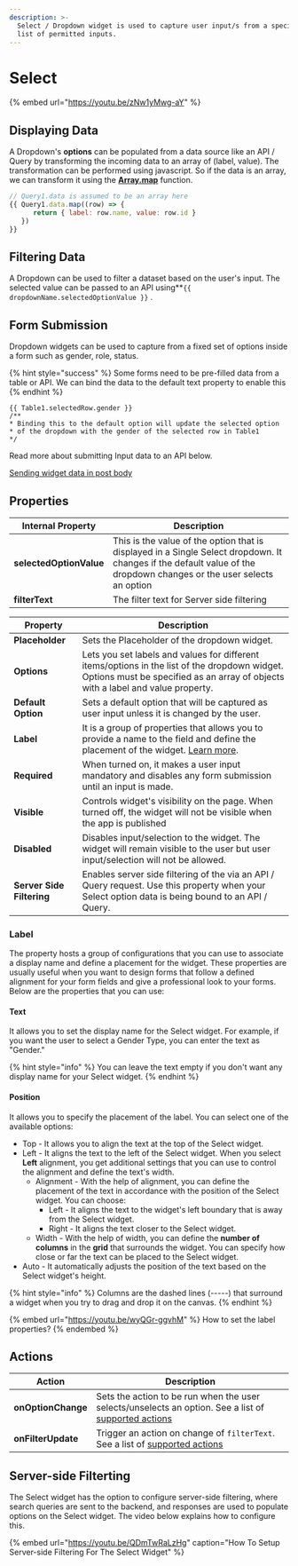 ```yaml
---
description: >-
  ‌Select / Dropdown widget is used to capture user input/s from a specified
  list of permitted inputs.
---
```


# Select

{% embed url="https://youtu.be/zNw1yMwg-aY" %}

## Displaying Data

A Dropdown's **options** can be populated from a data source like an API / Query by transforming the incoming data to an array of (label, value). The transformation can be performed using javascript. So if the data is an array, we can transform it using the [**Array.map**](https://developer.mozilla.org/en-US/docs/Web/JavaScript/Reference/Global\_Objects/TypedArray/map) function.

```javascript
// Query1.data is assumed to be an array here
{{ Query1.data.map((row) => { 
      return { label: row.name, value: row.id } 
   }) 
}}
```

## Filtering Data

A Dropdown can be used to filter a dataset based on the user's input. The selected value can be passed to an API using\*\*`{{ dropdownName.selectedOptionValue }}` .

## **Form Submission**

Dropdown widgets can be used to capture from a fixed set of options inside a form such as gender, role, status.

{% hint style="success" %}
Some forms need to be pre-filled data from a table or API. We can bind the data to the default text property to enable this
{% endhint %}

```
{{ Table1.selectedRow.gender }}
/**
* Binding this to the default option will update the selected option 
* of the dropdown with the gender of the selected row in Table1
*/
```

Read more about submitting Input data to an API below.

[Sending widget data in post body](dropdown-1.md)

## Properties

| Internal Property       | Description                                                                                                                                                          |
| ----------------------- | -------------------------------------------------------------------------------------------------------------------------------------------------------------------- |
| **selectedOptionValue** | This is the value of the option that is displayed in a Single Select dropdown. It changes if the default value of the dropdown changes or the user selects an option |
| **filterText**          | The filter text for Server side filtering                                                                                                                            |

| Property                  | Description                                                                                                                                                                      |
| ------------------------- | -------------------------------------------------------------------------------------------------------------------------------------------------------------------------------- |
| **Placeholder**           | Sets the Placeholder of the dropdown widget.                                                                                                                                     |
| **Options**               | Lets you set labels and values for different items/options in the list of the dropdown widget. Options must be specified as an array of objects with a label and value property. |
| **Default Option**        | Sets a default option that will be captured as user input unless it is changed by the user.                                                                                      |
| **Label**                 | It is a group of properties that allows you to provide a name to the field and define the placement of the widget. [Learn more](dropdown-1.md#label).                            |
| **Required**              | When turned on, it makes a user input mandatory and disables any form submission until an input is made.                                                                         |
| **Visible**               | Controls widget's visibility on the page. When turned off, the widget will not be visible when the app is published                                                              |
| **Disabled**              | Disables input/selection to the widget. The widget will remain visible to the user but user input/selection will not be allowed.                                                 |
| **Server Side Filtering** | Enables server side filtering of the via an API / Query request. Use this property when your Select option data is being bound to an API / Query.                                |

### Label

The property hosts a group of configurations that you can use to associate a display name and define a placement for the widget. These properties are usually useful when you want to design forms that follow a defined alignment for your form fields and give a professional look to your forms. Below are the properties that you can use:

#### **Text**

It allows you to set the display name for the Select widget. For example, if you want the user to select a Gender Type, you can enter the text as "Gender."&#x20;

{% hint style="info" %}
You can leave the text empty if you don't want any display name for your Select widget.
{% endhint %}

#### **Position**

It allows you to specify the placement of the label. You can select one of the available options:

* Top - It allows you to align the text at the top of the Select widget.
* Left - It aligns the text to the left of the Select widget. When you select **Left** alignment, you get additional settings that you can use to control the alignment and define the text's width.
  * Alignment - With the help of alignment, you can define the placement of the text in accordance with the position of the Select widget. You can choose:
    * Left - It aligns the text to the widget's left boundary that is away from the Select widget.
    * Right - It aligns the text closer to the Select widget.
  * Width - With the help of width, you can define the **number of columns** in the **grid** that surrounds the widget. You can specify how close or far the text can be placed to the Select widget.
* Auto - It automatically adjusts the position of the text based on the Select widget's height.

{% hint style="info" %}
Columns are the dashed lines (-----) that surround a widget when you try to drag and drop it on the canvas.
{% endhint %}

{% embed url="https://youtu.be/wyQGr-ggvhM" %}
How to set the label properties?
{% endembed %}

## Actions

| Action             | Description                                                                                                                                                 |
| ------------------ | ----------------------------------------------------------------------------------------------------------------------------------------------------------- |
| **onOptionChange** | Sets the action to be run when the user selects/unselects an option. See a list of [supported actions](../core-concepts/writing-code/appsmith-framework.md) |
| **onFilterUpdate** | Trigger an action on change of `filterText`. See a list of [supported actions](../core-concepts/writing-code/appsmith-framework.md)                         |

## Server-side Filterting
The Select widget has the option to configure server-side filtering, where search queries are sent to the backend, and responses are used to populate options on the Select widget. The video below explains how to configure this.

{% embed url="https://youtu.be/QDmTwRaLzHg" caption="How To Setup Server-side Filtering For The Select Widget" %}
